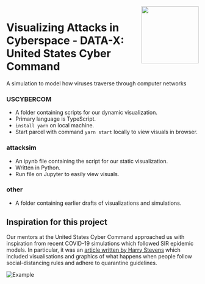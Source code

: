 <img src="https://upload.wikimedia.org/wikipedia/commons/thumb/8/87/Seal_of_the_United_States_Cyber_Command.svg/1200px-Seal_of_the_United_States_Cyber_Command.svg.png" align="right" width="150"/>

# Visualizing Attacks in Cyberspace - DATA-X: United States Cyber Command

A simulation to model how viruses traverse through computer networks

### USCYBERCOM

- A folder containing scripts for our dynamic visualization. 
- Primary language is TypeScript.
- `install yarn` on local machine.
- Start parcel with command `yarn start` locally to view visuals in browser.


### attacksim
- An ipynb file containing the script for our static visualization. 
- Written in Python. 
- Run file on Jupyter to easily view visuals.
  
### other
- A folder containing earlier drafts of visualizations and simulations.

## Inspiration for this project
Our mentors at the United States Cyber Command approached us with inspiration from recent COVID-19 simulations which followed SIR epidemic models. In particular, it was an [article written by Harry Stevens](https://www.washingtonpost.com/graphics/2020/world/corona-simulator/) which included visualisations and graphics of what happens when people follow social-distancing rules and adhere to quarantine guidelines.

![Example](https://media.giphy.com/media/R1rR597cItIRhu3kaq/giphy.gif)




